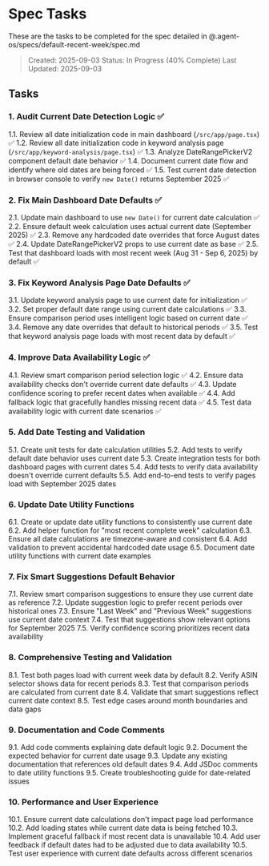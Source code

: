 # Spec Tasks

These are the tasks to be completed for the spec detailed in @.agent-os/specs/default-recent-week/spec.md

> Created: 2025-09-03
> Status: In Progress (40% Complete)
> Last Updated: 2025-09-03

## Tasks

### 1. Audit Current Date Detection Logic ✅
1.1. Review all date initialization code in main dashboard (`/src/app/page.tsx`) ✅
1.2. Review all date initialization code in keyword analysis page (`/src/app/keyword-analysis/page.tsx`) ✅
1.3. Analyze DateRangePickerV2 component default date behavior ✅
1.4. Document current date flow and identify where old dates are being forced ✅
1.5. Test current date detection in browser console to verify `new Date()` returns September 2025 ✅

### 2. Fix Main Dashboard Date Defaults ✅
2.1. Update main dashboard to use `new Date()` for current date calculation ✅
2.2. Ensure default week calculation uses actual current date (September 2025) ✅
2.3. Remove any hardcoded date overrides that force August dates ✅
2.4. Update DateRangePickerV2 props to use current date as base ✅
2.5. Test that dashboard loads with most recent week (Aug 31 - Sep 6, 2025) by default ✅

### 3. Fix Keyword Analysis Page Date Defaults ✅
3.1. Update keyword analysis page to use current date for initialization ✅
3.2. Set proper default date range using current date calculations ✅
3.3. Ensure comparison period uses intelligent logic based on current date ✅
3.4. Remove any date overrides that default to historical periods ✅
3.5. Test that keyword analysis page loads with most recent data by default ✅

### 4. Improve Data Availability Logic ✅
4.1. Review smart comparison period selection logic ✅
4.2. Ensure data availability checks don't override current date defaults ✅
4.3. Update confidence scoring to prefer recent dates when available ✅
4.4. Add fallback logic that gracefully handles missing recent data ✅
4.5. Test data availability logic with current date scenarios ✅

### 5. Add Date Testing and Validation
5.1. Create unit tests for date calculation utilities
5.2. Add tests to verify default date behavior uses current date
5.3. Create integration tests for both dashboard pages with current dates
5.4. Add tests to verify data availability doesn't override current defaults
5.5. Add end-to-end tests to verify pages load with September 2025 dates

### 6. Update Date Utility Functions
6.1. Create or update date utility functions to consistently use current date
6.2. Add helper function for "most recent complete week" calculation
6.3. Ensure all date calculations are timezone-aware and consistent
6.4. Add validation to prevent accidental hardcoded date usage
6.5. Document date utility functions with current date examples

### 7. Fix Smart Suggestions Default Behavior
7.1. Review smart comparison suggestions to ensure they use current date as reference
7.2. Update suggestion logic to prefer recent periods over historical ones
7.3. Ensure "Last Week" and "Previous Week" suggestions use current date context
7.4. Test that suggestions show relevant options for September 2025
7.5. Verify confidence scoring prioritizes recent data availability

### 8. Comprehensive Testing and Validation
8.1. Test both pages load with current week data by default
8.2. Verify ASIN selector shows data for recent periods
8.3. Test that comparison periods are calculated from current date
8.4. Validate that smart suggestions reflect current date context
8.5. Test edge cases around month boundaries and data gaps

### 9. Documentation and Code Comments
9.1. Add code comments explaining date default logic
9.2. Document the expected behavior for current date usage
9.3. Update any existing documentation that references old default dates
9.4. Add JSDoc comments to date utility functions
9.5. Create troubleshooting guide for date-related issues

### 10. Performance and User Experience
10.1. Ensure current date calculations don't impact page load performance
10.2. Add loading states while current date data is being fetched
10.3. Implement graceful fallback if most recent data is unavailable
10.4. Add user feedback if default dates had to be adjusted due to data availability
10.5. Test user experience with current date defaults across different scenarios